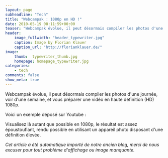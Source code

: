 ```yaml
---
layout: page
subheadline: "Tech"
title: "Webcampak : 1080p en HD !"
date: 2010-05-19 08:11:59+00:00
teaser: "Webcampak évolue, il peut désormais compiler les photos d'une  journée, voir d'une semaine, et vous préparer une vidéo en haute  définition (HD) 1080p."
header:
    image_fullwidth: "header_typewriter.jpg"
    caption: Image by Florian Klauer
    caption_url: "http://florianklauer.de/"
image:
    thumb:  typewriter_thumb.jpg
    homepage: homepage_typewriter.jpg
categories:
    - tech
comments: false
show_meta: true
---
```

Webcampak évolue, il peut désormais compiler les photos d'une  journée, voir d'une semaine, et vous préparer une vidéo en haute  définition (HD) 1080p.

Voici un exemple déposé sur Youtube :

Visualisez là autant que possible en 1080p, le résultat est assez  époustouflant, rendu possible en utilisant un appareil photo disposant  d'une définition élevée.

_Cet article a été automatique importé de notre ancien blog, merci de nous excuser pour tout problème d'affichage ou image manquante._
